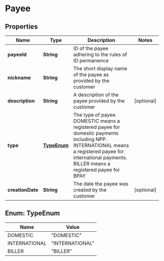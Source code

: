 # Payee

## Properties
Name | Type | Description | Notes
------------ | ------------- | ------------- | -------------
**payeeId** | **String** | ID of the payee adhering to the rules of ID permanence | 
**nickname** | **String** | The short display name of the payee as provided by the customer | 
**description** | **String** | A description of the payee provided by the customer |  [optional]
**type** | [**TypeEnum**](#TypeEnum) | The type of payee. DOMESTIC means a registered payee for domestic payments including NPP. INTERNATIONAL means a registered payee for international payments. BILLER means a registered payee for BPAY | 
**creationDate** | **String** | The date the payee was created by the customer |  [optional]

<a name="TypeEnum"></a>
## Enum: TypeEnum
Name | Value
---- | -----
DOMESTIC | &quot;DOMESTIC&quot;
INTERNATIONAL | &quot;INTERNATIONAL&quot;
BILLER | &quot;BILLER&quot;
